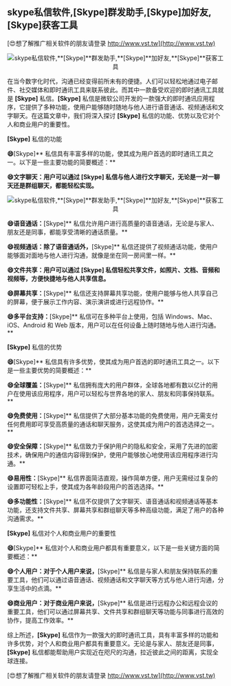 ## **skype私信软件,**[Skype]**群发助手,**[Skype]**加好友,**[Skype]**获客工具**

[😍想了解推广相关软件的朋友请登录 http://www.vst.tw](http://www.vst.tw)

 <center><img src="https://vst.tw/MP4/tuiguang/png/6.png" alt="skype私信软件,**[Skype]**群发助手,**[Skype]**加好友,**[Skype]**获客工具"></center>

在当今数字化时代，沟通已经变得前所未有的便捷。人们可以轻松地通过电子邮件、社交媒体和即时通讯工具来联系彼此。而其中一款备受欢迎的即时通讯工具就是 **[Skype]** 私信。**[Skype]** 私信是微软公司开发的一款强大的即时通讯应用程序，它提供了多种功能，使用户能够随时随地与他人进行语音通话、视频通话和文字聊天。在这篇文章中，我们将深入探讨 **[Skype]** 私信的功能、优势以及它对个人和商业用户的重要性。

**[Skype]** 私信的功能

**😄**[Skype]** 私信具有丰富多样的功能，使其成为用户首选的即时通讯工具之一。以下是一些主要功能的简要概述：**

**😄文字聊天：用户可以通过 **[Skype]** 私信与他人进行文字聊天，无论是一对一聊天还是群组聊天，都能轻松实现。**

 <center><img src="https://vst.tw/MP4/tuiguang/png/7.png" alt="skype私信软件,**[Skype]**群发助手,**[Skype]**加好友,**[Skype]**获客工具"></center>

**😄语音通话：**[Skype]** 私信允许用户进行高质量的语音通话，无论是与家人、朋友还是同事，都能享受清晰的通话质量。**

**😄视频通话：除了语音通话外，**[Skype]** 私信还提供了视频通话功能，使用户能够面对面地与他人进行沟通，就像是坐在同一房间里一样。**

**😄文件共享：用户可以通过 **[Skype]** 私信轻松共享文件，如照片、文档、音频和视频等，方便快捷地与他人共享信息。**

**😄屏幕共享：**[Skype]** 私信还支持屏幕共享功能，使用户能够与他人共享自己的屏幕，便于展示工作内容、演示演讲或进行远程协作。**

**😄多平台支持：**[Skype]** 私信可在多种平台上使用，包括 Windows、Mac、iOS、Android 和 Web 版本，用户可以在任何设备上随时随地与他人进行沟通。**

**[Skype]** 私信的优势

**😄**[Skype]** 私信具有许多优势，使其成为用户首选的即时通讯工具之一。以下是一些主要优势的简要概述：**

**😄全球覆盖：**[Skype]** 私信拥有庞大的用户群体，全球各地都有数以亿计的用户在使用该应用程序，用户可以轻松与世界各地的家人、朋友和同事保持联系。**

**😄免费使用：**[Skype]** 私信提供了大部分基本功能的免费使用，用户无需支付任何费用即可享受高质量的通话和聊天服务，这使其成为用户的首选选择之一。**

**😄安全保障：**[Skype]** 私信致力于保护用户的隐私和安全，采用了先进的加密技术，确保用户的通信内容得到保护，使用户能够放心地使用该应用程序进行沟通。**

**😄易用性：**[Skype]** 私信界面简洁直观，操作简单方便，用户无需经过复杂的设置即可轻松上手，使其成为各年龄段用户的首选选择。**

**😄多功能性：**[Skype]** 私信不仅提供了文字聊天、语音通话和视频通话等基本功能，还支持文件共享、屏幕共享和群组聊天等多种高级功能，满足了用户的各种沟通需求。**

**[Skype]** 私信对个人和商业用户的重要性

**😄**[Skype]** 私信对个人和商业用户都具有重要意义，以下是一些关键方面的简要概述：**

**😄个人用户：对于个人用户来说，**[Skype]** 私信是与家人和朋友保持联系的重要工具，他们可以通过语音通话、视频通话和文字聊天等方式与他人进行沟通，分享生活中的点滴。**

**😄商业用户：对于商业用户来说，**[Skype]** 私信是进行远程办公和远程会议的重要工具，他们可以通过屏幕共享、文件共享和群组聊天等功能与同事进行高效的协作，提高工作效率。**

综上所述，**[Skype]** 私信作为一款强大的即时通讯工具，具有丰富多样的功能和许多优势，对个人和商业用户都具有重要意义。无论是与家人、朋友还是同事，**[Skype]** 私信都能帮助用户实现近在咫尺的沟通，拉近彼此之间的距离，实现全球连接。

[😍想了解推广相关软件的朋友请登录 http://www.vst.tw](http://www.vst.tw)



